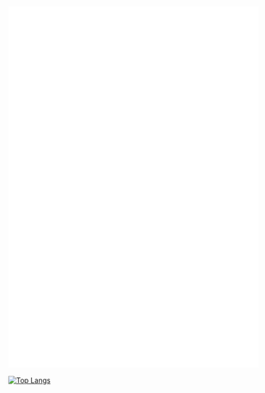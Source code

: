![Metrics](https://github.com/CatalinCsnMaster/CatalinCsnMaster/blob/main/github-metrics.svg)

[![Top Langs](https://github-readme-stats.vercel.app/api/top-langs/?username=CatalinCsnMaster)](https://github.com/anuraghazra/github-readme-stats)
